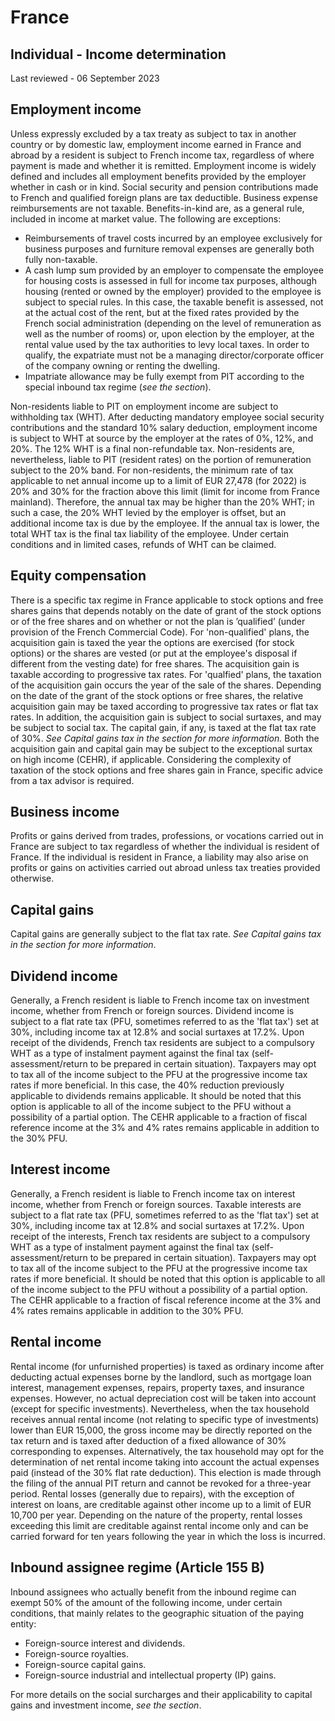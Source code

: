 # France
## Individual - Income determination
Last reviewed - 06 September 2023
## Employment income
Unless expressly excluded by a tax treaty as subject to tax in another country or by domestic law, employment income earned in France and abroad by a resident is subject to French income tax, regardless of where payment is made and whether it is remitted.
Employment income is widely defined and includes all employment benefits provided by the employer whether in cash or in kind. Social security and pension contributions made to French and qualified foreign plans are tax deductible. Business expense reimbursements are not taxable.
Benefits-in-kind are, as a general rule, included in income at market value. The following are exceptions:
  * Reimbursements of travel costs incurred by an employee exclusively for business purposes and furniture removal expenses are generally both fully non-taxable.
  * A cash lump sum provided by an employer to compensate the employee for housing costs is assessed in full for income tax purposes, although housing (rented or owned by the employer) provided to the employee is subject to special rules. In this case, the taxable benefit is assessed, not at the actual cost of the rent, but at the fixed rates provided by the French social administration (depending on the level of remuneration as well as the number of rooms) or, upon election by the employer, at the rental value used by the tax authorities to levy local taxes. In order to qualify, the expatriate must not be a managing director/corporate officer of the company owning or renting the dwelling.
  * Impatriate allowance may be fully exempt from PIT according to the special inbound tax regime (_see the section_).


Non-residents liable to PIT on employment income are subject to withholding tax (WHT). After deducting mandatory employee social security contributions and the standard 10% salary deduction, employment income is subject to WHT at source by the employer at the rates of 0%, 12%, and 20%. The 12% WHT is a final non-refundable tax. Non-residents are, nevertheless, liable to PIT (resident rates) on the portion of remuneration subject to the 20% band. For non-residents, the minimum rate of tax applicable to net annual income up to a limit of EUR 27,478 (for 2022) is 20% and 30% for the fraction above this limit (limit for income from France mainland). Therefore, the annual tax may be higher than the 20% WHT; in such a case, the 20% WHT levied by the employer is offset, but an additional income tax is due by the employee. If the annual tax is lower, the total WHT tax is the final tax liability of the employee. Under certain conditions and in limited cases, refunds of WHT can be claimed.
## Equity compensation
There is a specific tax regime in France applicable to stock options and free shares gains that depends notably on the date of grant of the stock options or of the free shares and on whether or not the plan is ’qualified’ (under provision of the French Commercial Code).
For 'non-qualified' plans, the acquisition gain is taxed the year the options are exercised (for stock options) or the shares are vested (or put at the employee's disposal if different from the vesting date) for free shares. The acquisition gain is taxable according to progressive tax rates.
For 'qualfied' plans, the taxation of the acquisition gain occurs the year of the sale of the shares. Depending on the date of the grant of the stock options or free shares, the relative acquisition gain may be taxed according to progressive tax rates or flat tax rates. In addition, the acquisition gain is subject to social surtaxes, and may be subject to social tax.
The capital gain, if any, is taxed at the flat tax rate of 30%. _See Capital gains tax in the section for more information._
Both the acquisition gain and capital gain may be subject to the exceptional surtax on high income (CEHR), if applicable.
Considering the complexity of taxation of the stock options and free shares gain in France, specific advice from a tax advisor is required.
## Business income
Profits or gains derived from trades, professions, or vocations carried out in France are subject to tax regardless of whether the individual is resident of France. If the individual is resident in France, a liability may also arise on profits or gains on activities carried out abroad unless tax treaties provided otherwise.
## Capital gains
Capital gains are generally subject to the flat tax rate. _See Capital gains tax in the section for more information_.
## Dividend income
Generally, a French resident is liable to French income tax on investment income, whether from French or foreign sources. Dividend income is subject to a flat rate tax (PFU, sometimes referred to as the 'flat tax') set at 30%, including income tax at 12.8% and social surtaxes at 17.2%.
Upon receipt of the dividends, French tax residents are subject to a compulsory WHT as a type of instalment payment against the final tax (self-assessment/return to be prepared in certain situation).
Taxpayers may opt to tax all of the income subject to the PFU at the progressive income tax rates if more beneficial. In this case, the 40% reduction previously applicable to dividends remains applicable. It should be noted that this option is applicable to all of the income subject to the PFU without a possibility of a partial option.
The CEHR applicable to a fraction of fiscal reference income at the 3% and 4% rates remains applicable in addition to the 30% PFU.
## Interest income
Generally, a French resident is liable to French income tax on interest income, whether from French or foreign sources. Taxable interests are subject to a flat rate tax (PFU, sometimes referred to as the 'flat tax') set at 30%, including income tax at 12.8% and social surtaxes at 17.2%.
Upon receipt of the interests, French tax residents are subject to a compulsory WHT as a type of instalment payment against the final tax (self-assessment/return to be prepared in certain situation).
Taxpayers may opt to tax all of the income subject to the PFU at the progressive income tax rates if more beneficial. It should be noted that this option is applicable to all of the income subject to the PFU without a possibility of a partial option.
The CEHR applicable to a fraction of fiscal reference income at the 3% and 4% rates remains applicable in addition to the 30% PFU.
## Rental income
Rental income (for unfurnished properties) is taxed as ordinary income after deducting actual expenses borne by the landlord, such as mortgage loan interest, management expenses, repairs, property taxes, and insurance expenses. However, no actual depreciation cost will be taken into account (except for specific investments).
Nevertheless, when the tax household receives annual rental income (not relating to specific type of investments) lower than EUR 15,000, the gross income may be directly reported on the tax return and is taxed after deduction of a fixed allowance of 30% corresponding to expenses.
Alternatively, the tax household may opt for the determination of net rental income taking into account the actual expenses paid (instead of the 30% flat rate deduction). This election is made through the filing of the annual PIT return and cannot be revoked for a three-year period.
Rental losses (generally due to repairs), with the exception of interest on loans, are creditable against other income up to a limit of EUR 10,700 per year. Depending on the nature of the property, rental losses exceeding this limit are creditable against rental income only and can be carried forward for ten years following the year in which the loss is incurred.
## Inbound assignee regime (Article 155 B)
Inbound assignees who actually benefit from the inbound regime can exempt 50% of the amount of the following income, under certain conditions, that mainly relates to the geographic situation of the paying entity:
  * Foreign-source interest and dividends.
  * Foreign-source royalties.
  * Foreign-source capital gains.
  * Foreign-source industrial and intellectual property (IP) gains.


For more details on the social surcharges and their applicability to capital gains and investment income, _see the section_.

